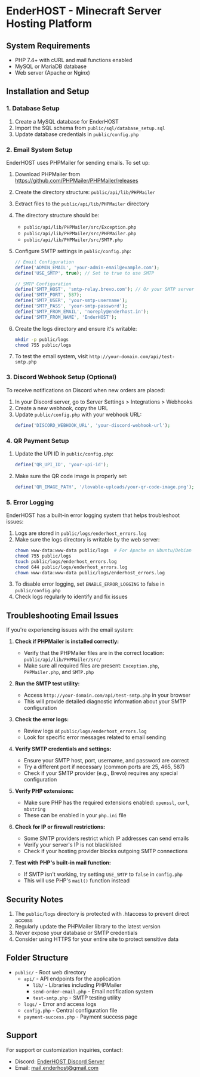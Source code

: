 
# EnderHOST - Minecraft Server Hosting Platform

## System Requirements

- PHP 7.4+ with cURL and mail functions enabled
- MySQL or MariaDB database
- Web server (Apache or Nginx)

## Installation and Setup

### 1. Database Setup

1. Create a MySQL database for EnderHOST
2. Import the SQL schema from `public/sql/database_setup.sql`
3. Update database credentials in `public/config.php`

### 2. Email System Setup

EnderHOST uses PHPMailer for sending emails. To set up:

1. Download PHPMailer from https://github.com/PHPMailer/PHPMailer/releases
2. Create the directory structure: `public/api/lib/PHPMailer`
3. Extract files to the `public/api/lib/PHPMailer` directory
4. The directory structure should be:
   - `public/api/lib/PHPMailer/src/Exception.php`
   - `public/api/lib/PHPMailer/src/PHPMailer.php`
   - `public/api/lib/PHPMailer/src/SMTP.php`

5. Configure SMTP settings in `public/config.php`:
   ```php
   // Email Configuration
   define('ADMIN_EMAIL', 'your-admin-email@example.com');
   define('USE_SMTP', true); // Set to true to use SMTP

   // SMTP Configuration
   define('SMTP_HOST', 'smtp-relay.brevo.com'); // Or your SMTP server
   define('SMTP_PORT', 587);
   define('SMTP_USER', 'your-smtp-username');
   define('SMTP_PASS', 'your-smtp-password');
   define('SMTP_FROM_EMAIL', 'noreply@enderhost.in');
   define('SMTP_FROM_NAME', 'EnderHOST');
   ```

6. Create the logs directory and ensure it's writable:
   ```bash
   mkdir -p public/logs
   chmod 755 public/logs
   ```

7. To test the email system, visit `http://your-domain.com/api/test-smtp.php`

### 3. Discord Webhook Setup (Optional)

To receive notifications on Discord when new orders are placed:

1. In your Discord server, go to Server Settings > Integrations > Webhooks
2. Create a new webhook, copy the URL
3. Update `public/config.php` with your webhook URL:
   ```php
   define('DISCORD_WEBHOOK_URL', 'your-discord-webhook-url');
   ```

### 4. QR Payment Setup

1. Update the UPI ID in `public/config.php`:
   ```php
   define('QR_UPI_ID', 'your-upi-id');
   ```

2. Make sure the QR code image is properly set:
   ```php
   define('QR_IMAGE_PATH', '/lovable-uploads/your-qr-code-image.png');
   ```

### 5. Error Logging

EnderHOST has a built-in error logging system that helps troubleshoot issues:

1. Logs are stored in `public/logs/enderhost_errors.log`
2. Make sure the logs directory is writable by the web server:
   ```bash
   chown www-data:www-data public/logs  # For Apache on Ubuntu/Debian
   chmod 755 public/logs
   touch public/logs/enderhost_errors.log
   chmod 644 public/logs/enderhost_errors.log
   chown www-data:www-data public/logs/enderhost_errors.log
   ```
3. To disable error logging, set `ENABLE_ERROR_LOGGING` to false in `public/config.php`
4. Check logs regularly to identify and fix issues

## Troubleshooting Email Issues

If you're experiencing issues with the email system:

1. **Check if PHPMailer is installed correctly:**
   - Verify that the PHPMailer files are in the correct location: `public/api/lib/PHPMailer/src/`
   - Make sure all required files are present: `Exception.php`, `PHPMailer.php`, and `SMTP.php`

2. **Run the SMTP test utility:**
   - Access `http://your-domain.com/api/test-smtp.php` in your browser
   - This will provide detailed diagnostic information about your SMTP configuration

3. **Check the error logs:**
   - Review logs at `public/logs/enderhost_errors.log`
   - Look for specific error messages related to email sending

4. **Verify SMTP credentials and settings:**
   - Ensure your SMTP host, port, username, and password are correct
   - Try a different port if necessary (common ports are 25, 465, 587)
   - Check if your SMTP provider (e.g., Brevo) requires any special configuration

5. **Verify PHP extensions:**
   - Make sure PHP has the required extensions enabled: `openssl`, `curl`, `mbstring`
   - These can be enabled in your `php.ini` file

6. **Check for IP or firewall restrictions:**
   - Some SMTP providers restrict which IP addresses can send emails
   - Verify your server's IP is not blacklisted
   - Check if your hosting provider blocks outgoing SMTP connections

7. **Test with PHP's built-in mail function:**
   - If SMTP isn't working, try setting `USE_SMTP` to `false` in `config.php`
   - This will use PHP's `mail()` function instead

## Security Notes

1. The `public/logs` directory is protected with .htaccess to prevent direct access
2. Regularly update the PHPMailer library to the latest version
3. Never expose your database or SMTP credentials
4. Consider using HTTPS for your entire site to protect sensitive data

## Folder Structure

- `public/` - Root web directory
  - `api/` - API endpoints for the application
    - `lib/` - Libraries including PHPMailer
    - `send-order-email.php` - Email notification system
    - `test-smtp.php` - SMTP testing utility
  - `logs/` - Error and access logs
  - `config.php` - Central configuration file
  - `payment-success.php` - Payment success page

## Support

For support or customization inquiries, contact:
- Discord: [EnderHOST Discord Server](https://discord.gg/bsGPB9VpUY)
- Email: mail.enderhost@gmail.com
